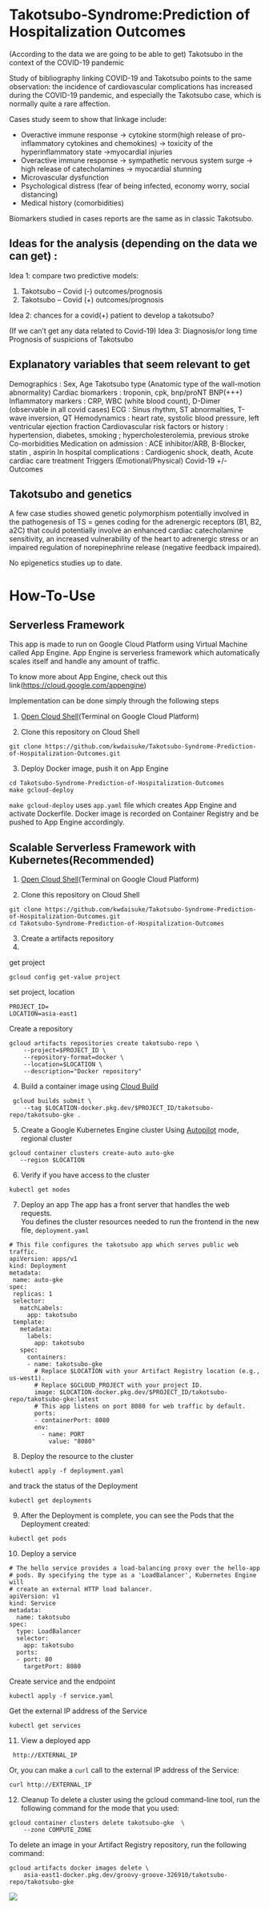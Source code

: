 # Takotsubo-Syndrome:Prediction of Hospitalization Outcomes

(According to the data we are going to be able to get)
Takotsubo in the context of the COVID-19 pandemic

Study of bibliography linking COVID-19 and Takotsubo points to the same observation: the incidence of cardiovascular complications has increased during the COVID-19 pandemic, and especially the Takotsubo case, which is normally quite a rare affection. 

Cases study seem to show that linkage include:
-	Overactive immune response -> cytokine storm(high release of pro-inflammatory cytokines and chemokines) -> toxicity of the hyperinflammatory state ->myocardial injuries
-	Overactive immune response -> sympathetic nervous system surge -> high release of catecholamines -> myocardial stunning
-	Microvascular dysfunction
-	Psychological distress (fear of being infected, economy worry, social distancing)
-	Medical history (comorbidities)

Biomarkers studied in cases reports are the same as in classic Takotsubo. 

## Ideas for the analysis (depending on the data we can get) :

Idea 1: compare two predictive models:
1)	Takotsubo – Covid (-) outcomes/prognosis
2)	Takotsubo – Covid (+) outcomes/prognosis

Idea 2: chances for a covid(+) patient to develop a takotsubo? 

(If we can’t get any data related to Covid-19)
Idea 3: Diagnosis/or long time Prognosis of suspicions of Takotsubo


## Explanatory variables that seem relevant to get

Demographics : Sex, Age
Takotsubo type (Anatomic type of the wall-motion abnormality)
Cardiac biomarkers : troponin, cpk, bnp/proNT BNP(+++)
Inflammatory markers : CRP, WBC (white blood count), D-Dimer (observable in all covid cases)
ECG : Sinus rhythm, ST abnormalties, T-wave inversion, QT
Hemodynamics : heart rate, systolic blood pressure, left ventricular ejection fraction
Cardiovascular risk factors or history : hypertension, diabetes, smoking ; hypercholesterolemia, previous stroke
Co-morbidities 
Medication on admission : ACE inhibitor/ARB, B-Blocker, statin , aspirin
In hospital complications : Cardiogenic shock, death, 
Acute cardiac care treatment
Triggers (Emotional/Physical)
Covid-19 +/-
Outcomes

## Takotsubo and genetics

A few case studies showed genetic polymorphism potentially involved in the pathogenesis of TS = genes coding for the adrenergic receptors (B1, B2, a2C) that could potentially involve an enhanced cardiac catecholamine sensitivity, an increased vulnerability of the heart to adrenergic stress or an impaired regulation of norepinephrine release (negative feedback impaired).

No epigenetics studies up to date. 

# How-To-Use

## Serverless Framework
This app is made to run on Google Cloud Platform using Virtual Machine called App Engine. App Engine is serverless framework which automatically scales itself and handle any amount of traffic.

To know more about App Engine, check out this link(https://cloud.google.com/appengine)

Implementation can be done simply through the following steps

1. [Open Cloud Shell](https://console.cloud.google.com/home/dashboard?cloudshell=true&_ga=2.225119257.208926025.1632462617-719425654.1632462579)(Terminal on Google Cloud Platform)

2. Clone this repository on Cloud Shell
```
git clone https://github.com/kwdaisuke/Takotsubo-Syndrome-Prediction-of-Hospitalization-Outcomes.git
```

3. Deploy Docker image, push it on App Engine
```
cd Takotsubo-Syndrome-Prediction-of-Hospitalization-Outcomes
make gcloud-deploy
```

`make gcloud-deploy` uses `app.yaml` file which creates App Engine and activate Dockerfile. Docker image is recorded on Container Registry and be pushed to App Engine accordingly.

## Scalable Serverless Framework with Kubernetes(Recommended)
1. [Open Cloud Shell](https://console.cloud.google.com/home/dashboard?cloudshell=true&_ga=2.225119257.208926025.1632462617-719425654.1632462579)(Terminal on Google Cloud Platform)

2. Clone this repository on Cloud Shell
```
git clone https://github.com/kwdaisuke/Takotsubo-Syndrome-Prediction-of-Hospitalization-Outcomes.git
cd Takotsubo-Syndrome-Prediction-of-Hospitalization-Outcomes
```

3. Create a artifacts repository
4. 
get project
```
gcloud config get-value project
```

set project, location
```
PROJECT_ID=
LOCATION=asia-east1
```

Create a repository 
```
gcloud artifacts repositories create takotsubo-repo \
    --project=$PROJECT_ID \
    --repository-format=docker \
    --location=$LOCATION \
    --description="Docker repository"
 ```
 
4. Build a container image using [Cloud Build](https://cloud.google.com/build)
```
 gcloud builds submit \
    --tag $LOCATION-docker.pkg.dev/$PROJECT_ID/takotsubo-repo/takotsubo-gke .
 ```
 5. Create a Google Kubernetes Engine cluster
Using [Autopilot](https://cloud.google.com/kubernetes-engine/docs/concepts/autopilot-overview) mode, regional cluster
 ```
 gcloud container clusters create-auto auto-gke 
    --region $LOCATION
 ```
 
6. Verify if you have access to the cluster
 ```
 kubectl get nodes
 ```
 
7. Deploy an app
The app has a front server that handles the web requests. \
You defines the cluster resources needed to run the frontend in the new file, ```deployment.yaml```
 ```
 # This file configures the takotsubo app which serves public web traffic.
apiVersion: apps/v1
kind: Deployment
metadata:
  name: auto-gke
spec:
  replicas: 1
  selector:
    matchLabels:
      app: takotsubo
  template:
    metadata:
      labels:
        app: takotsubo
    spec:
      containers:
      - name: takotsubo-gke
        # Replace $LOCATION with your Artifact Registry location (e.g., us-west1).
        # Replace $GCLOUD_PROJECT with your project ID.
        image: $LOCATION-docker.pkg.dev/$PROJECT_ID/takotsubo-repo/takotsubo-gke:latest
        # This app listens on port 8080 for web traffic by default.
        ports:
        - containerPort: 8080
        env:
          - name: PORT
            value: "8080"
 ```
8. Deploy the resource to the cluster 
 ```
 kubectl apply -f deployment.yaml
 ```
 and track the status of the Deployment
 ```
 kubectl get deployments
 ```
9. After the Deployment is complete, you can see the Pods that the Deployment created:

```
kubectl get pods
```


10. Deploy a service

```
# The hello service provides a load-balancing proxy over the hello-app
# pods. By specifying the type as a 'LoadBalancer', Kubernetes Engine will
# create an external HTTP load balancer.
apiVersion: v1
kind: Service
metadata:
  name: takotsubo
spec:
  type: LoadBalancer
  selector:
    app: takotsubo
  ports:
  - port: 80
    targetPort: 8080
```
 
Create service and the endpoint
```
kubectl apply -f service.yaml
```

Get the external IP address of the Service
```
kubectl get services
```

11. View a deployed app
```
 http://EXTERNAL_IP 
```
Or, you can make a ```curl``` call to the external IP address of the Service:

```
curl http://EXTERNAL_IP 
```

12. Cleanup
To delete a cluster using the gcloud command-line tool, run the following command for the mode that you used:
```
gcloud container clusters delete takotsubo-gke  \
    --zone COMPUTE_ZONE
```

To delete an image in your Artifact Registry repository, run the following command:
```
gcloud artifacts docker images delete \
    asia-east1-docker.pkg.dev/groovy-groove-326910/takotsubo-repo/takotsubo-gke

```



![](https://github.com/kwdaisuke/Takotsubo-Syndrome-Prediction-of-Hospitalization-Outcomes/blob/main/Image/appimage1.png)
